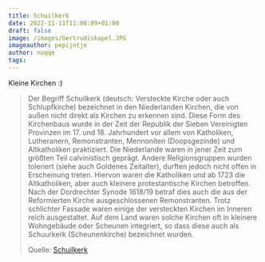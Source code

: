 ```yaml
---
title: Schuilkerk
date: 2022-11-11T11:08:09+01:00
draft: false
image: /images/Gertrudiskapel.JPG
imageauthor: pepijntje
author: noqqe
tags:
---
```


Kleine Kirchen :)

> Der Begriff Schuilkerk (deutsch: Versteckte Kirche oder auch Schlupfkirche)
> bezeichnet in den Niederlanden Kirchen, die von außen nicht direkt als Kirchen
> zu erkennen sind. Diese Form des Kirchenbaus wurde in der Zeit der Republik
> der Sieben Vereinigten Provinzen im 17. und 18. Jahrhundert vor allem von
> Katholiken, Lutheranern, Remonstranten, Mennoniten (Doopsgezinde) und
> Altkatholiken praktiziert. Die Niederlande waren in jener Zeit zum größten
> Teil calvinistisch geprägt. Andere Religionsgruppen wurden toleriert (siehe
> auch Goldenes Zeitalter), durften jedoch nicht offen in Erscheinung treten.
> Hiervon waren die Katholiken und ab 1723 die Altkatholiken, aber auch kleinere
> protestantische Kirchen betroffen. Nach der Dordrechter Synode 1618/19 betraf
> dies auch die aus der Reformierten Kirche ausgeschlossenen Remonstranten.
> Trotz schlichter Fassade waren einige der versteckten Kirchen im Inneren reich
> ausgestaltet.  Auf dem Land waren solche Kirchen oft in kleinere Wohngebäude
> oder Scheunen integriert, so dass diese auch als Schuurkerk (Scheunenkirche)
> bezeichnet wurden.
>
> Quelle: [Schuilkerk](https://de.wikipedia.org/wiki/Schuilkerk)
